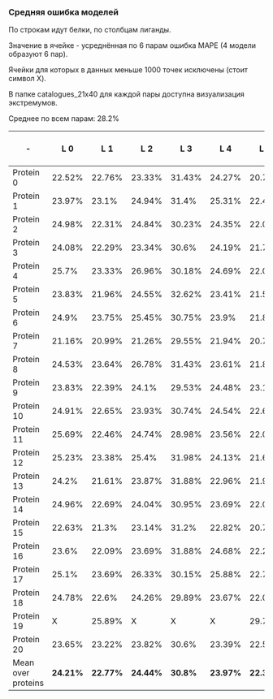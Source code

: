 ### Средняя ошибка моделей

По строкам идут белки, по столбцам лиганды.

Значение в ячейке - усреднённая по 6 парам ошибка MAPE (4 модели образуют 6 пар).

Ячейки для которых в данных меньше 1000 точек исключены (стоит символ X).

В папке catalogues_21x40 для каждой пары доступна визуализация экстремумов.

Среднее по всем парам: 28.2%

| - | L 0 | L 1 | L 2 | L 3 | L 4 | L 5 | L 6 | L 7 | L 8 | L 9 | L 10 | L 11 | L 12 | L 13 | L 14 | L 15 | L 16 | L 17 | L 18 | L 19 | L 20 | L 21 | L 22 | L 23 | L 24 | L 25 | L 26 | L 27 | L 28 | L 29 | L 30 | L 31 | L 32 | L 33 | L 34 | L 35 | L 36 | L 37 | L 38 | L 39 | Mean over ligands
| --- | --- | --- | --- | --- | --- | --- | --- | --- | --- | --- | --- | --- | --- | --- | --- | --- | --- | --- | --- | --- | --- | --- | --- | --- | --- | --- | --- | --- | --- | --- | --- | --- | --- | --- | --- | --- | --- | --- | --- | --- | --- |
| Protein 0 | 22.52% | 22.76% | 23.33% | 31.43% | 24.27% | 20.79% | 26.59% | 33.4% | 23.81% | 23.74% | 31.75% | 31.16% | 31.39% | 31.99% | 23.99% | 30.63% | X  | 31.36% | X  | 29.79% | 27.24% | 24.21% | 29.62% | 31.44% | 24.31% | 23.58% | 23.04% | 30.79% | 29.41% | 30.33% | 32.56% | 31.61% | X  | 27.41% | 24.17% | 30.26% | 30.49% | 31.28% | X  | X  | **27.9%** |
| Protein 1 | 23.97% | 23.1% | 24.94% | 31.4% | 25.31% | 22.49% | 28.22% | 32.45% | 27.75% | 23.97% | 32.82% | 31.02% | 30.88% | 32.45% | 25.36% | 29.95% | X  | 30.58% | X  | 32.03% | 30.06% | 23.66% | 30.31% | 31.96% | 23.7% | 23.37% | 25.96% | 30.5% | 30.13% | 31.87% | 32.44% | 30.78% | X  | 28.26% | 27.92% | 29.39% | 30.62% | X  | X  | X  | **28.52%** |
| Protein 2 | 24.98% | 22.31% | 24.84% | 30.23% | 24.35% | 22.05% | 28.43% | 31.91% | 26.43% | 24.82% | 30.71% | 31.13% | 29.74% | 31.05% | 23.6% | 31.08% | X  | 31.86% | X  | 31.67% | 29.12% | 25.85% | 31.0% | 32.12% | 24.55% | 23.7% | 24.9% | 30.57% | 30.24% | 31.95% | 32.16% | 31.35% | X  | 32.28% | 27.95% | 31.93% | 31.22% | X  | X  | X  | **28.59%** |
| Protein 3 | 24.08% | 22.29% | 23.34% | 30.6% | 24.19% | 21.71% | 27.95% | 29.86% | 25.24% | 23.55% | 31.36% | 31.26% | 31.34% | 30.82% | 24.53% | 27.96% | X  | 31.79% | X  | 30.32% | 26.92% | 24.53% | 30.98% | 29.95% | 24.42% | 23.54% | 24.54% | 31.54% | 29.47% | 30.44% | 31.8% | 31.96% | X  | 28.32% | 27.69% | 31.23% | 30.24% | X  | X  | X  | **27.93%** |
| Protein 4 | 25.7% | 23.33% | 26.96% | 30.18% | 24.69% | 22.09% | 30.72% | 30.48% | 29.17% | 27.86% | 30.05% | 29.7% | X  | X  | 27.34% | 30.74% | X  | X  | X  | X  | 30.82% | 25.35% | X  | X  | 26.79% | 26.93% | 27.58% | 30.46% | 29.56% | 31.98% | X  | 31.35% | X  | 32.38% | 29.8% | 32.56% | X  | X  | X  | X  | **28.64%** |
| Protein 5 | 23.83% | 21.96% | 24.55% | 32.62% | 23.41% | 21.59% | 28.05% | 32.45% | 28.34% | 26.62% | 31.92% | 31.7% | X  | 31.34% | 23.82% | 28.8% | X  | 31.87% | X  | 31.09% | 29.45% | 23.43% | 30.01% | 31.37% | 24.33% | 24.23% | 24.5% | 31.13% | 30.33% | 31.07% | 31.15% | 31.84% | X  | 31.94% | 26.48% | 30.97% | 31.7% | X  | X  | X  | **28.42%** |
| Protein 6 | 24.9% | 23.75% | 25.45% | 30.75% | 23.9% | 21.88% | 29.4% | 29.85% | 26.0% | 26.14% | 30.57% | 30.95% | 31.29% | 31.05% | 23.95% | 25.58% | X  | 30.91% | X  | 31.02% | 27.29% | 23.75% | 30.89% | 30.4% | 24.75% | 24.22% | 23.57% | 32.09% | 31.61% | 32.29% | 31.44% | 32.33% | X  | 30.25% | 26.87% | 30.84% | 31.04% | 31.73% | X  | X  | **28.36%** |
| Protein 7 | 21.16% | 20.99% | 21.26% | 29.55% | 21.94% | 20.79% | 26.05% | 32.15% | 22.7% | 21.94% | 30.64% | 30.94% | 29.79% | 31.69% | 21.8% | 28.54% | X  | 31.64% | X  | 31.57% | 25.06% | 20.49% | 27.05% | 32.38% | 21.75% | 20.78% | 21.56% | 27.68% | 24.72% | 27.74% | 31.86% | 30.7% | X  | 26.23% | 22.7% | 27.87% | 29.35% | 32.18% | X  | X  | **26.44%** |
| Protein 8 | 24.53% | 23.64% | 26.78% | 31.43% | 23.61% | 21.84% | 29.32% | 32.05% | 29.34% | 25.84% | 31.1% | 31.75% | X  | 28.3% | 26.47% | 29.72% | X  | 32.0% | X  | X  | 28.72% | 25.5% | 29.8% | 28.04% | 25.88% | 23.85% | 24.35% | 30.13% | 30.35% | 32.17% | 31.24% | 31.32% | X  | 31.15% | 27.73% | 30.15% | 29.98% | X  | X  | X  | **28.38%** |
| Protein 9 | 23.83% | 22.39% | 24.1% | 29.53% | 24.48% | 23.19% | 29.54% | 30.88% | 24.52% | 25.45% | 31.44% | 31.06% | 30.06% | 30.76% | 24.63% | 29.32% | X  | 30.08% | X  | 31.17% | 29.31% | 23.88% | 29.54% | 32.31% | 25.05% | 24.59% | 23.76% | 30.9% | 30.62% | 31.38% | 32.84% | 31.25% | X  | 30.14% | 25.18% | 29.34% | 30.75% | 32.18% | X  | X  | **28.27%** |
| Protein 10 | 24.91% | 22.65% | 23.93% | 30.74% | 24.54% | 22.67% | 28.02% | 32.66% | 24.02% | 23.87% | 31.54% | 28.57% | 31.36% | 33.39% | 23.69% | 29.85% | X  | 29.86% | X  | 31.58% | 27.47% | 23.0% | 28.27% | 32.68% | 22.6% | 23.98% | 23.14% | 29.45% | 30.28% | 30.39% | 32.73% | 31.81% | X  | 28.8% | 23.89% | 26.92% | 30.81% | 31.16% | X  | X  | **27.86%** |
| Protein 11 | 25.69% | 22.46% | 24.74% | 28.98% | 23.56% | 22.01% | 25.88% | 31.56% | 25.25% | 26.48% | 32.73% | 30.35% | 31.46% | 30.2% | 24.76% | 31.46% | X  | 30.03% | X  | 30.24% | 28.85% | 23.66% | 30.86% | 32.35% | 23.63% | 23.95% | 24.08% | 31.86% | 30.73% | 30.76% | 32.44% | 32.74% | X  | 29.63% | 26.28% | 28.86% | 30.89% | 31.13% | X  | X  | **28.3%** |
| Protein 12 | 25.23% | 23.38% | 25.4% | 31.98% | 24.13% | 21.65% | 32.25% | 30.86% | 27.33% | 26.53% | 31.61% | 30.94% | X  | 30.72% | 24.72% | 31.84% | X  | 31.56% | X  | 30.45% | 29.3% | 25.13% | 29.9% | X  | 24.58% | 25.25% | 24.36% | 31.03% | 31.48% | 29.68% | 32.75% | 31.66% | X  | 32.26% | 25.75% | 30.35% | 30.46% | X  | X  | X  | **28.58%** |
| Protein 13 | 24.2% | 21.61% | 23.87% | 31.88% | 22.96% | 21.9% | 28.9% | 31.67% | 25.93% | 25.27% | 31.68% | 30.8% | 32.5% | 32.84% | 23.77% | 30.42% | X  | 31.91% | X  | 30.6% | 29.26% | 23.91% | 32.03% | 30.31% | 24.75% | 23.62% | 23.08% | 31.38% | 29.6% | 31.11% | 31.37% | 32.41% | X  | 32.11% | 25.43% | 30.09% | 29.58% | 30.34% | X  | X  | **28.37%** |
| Protein 14 | 24.96% | 22.69% | 24.04% | 30.95% | 23.69% | 22.05% | 28.49% | 31.25% | 27.42% | 25.05% | 30.52% | 32.34% | 31.87% | 31.79% | 25.17% | 29.95% | X  | 31.08% | X  | 31.84% | 30.09% | 23.63% | 29.38% | 29.91% | 26.37% | 23.49% | 25.72% | 31.46% | 31.19% | 30.73% | 32.09% | 29.41% | X  | 29.96% | 26.43% | 28.43% | 31.87% | X  | X  | X  | **28.39%** |
| Protein 15 | 22.63% | 21.3% | 23.14% | 31.2% | 22.82% | 20.77% | 25.77% | 32.31% | 23.47% | 23.09% | 32.01% | 31.15% | 31.41% | 32.01% | 23.08% | 29.29% | X  | 31.45% | X  | 31.06% | 28.0% | 22.73% | 29.4% | 32.22% | 23.61% | 22.93% | 22.9% | 30.98% | 30.79% | 31.83% | 32.0% | 31.76% | X  | 28.54% | 25.63% | 29.61% | 30.41% | 32.36% | X  | X  | **27.82%** |
| Protein 16 | 23.6% | 22.09% | 23.69% | 31.88% | 24.68% | 22.22% | 27.78% | 31.76% | 24.07% | 24.08% | 31.36% | 31.47% | 32.73% | 31.41% | 24.6% | 30.02% | X  | 32.21% | X  | 29.89% | 30.24% | 24.26% | 32.71% | 30.45% | 24.85% | 23.84% | 24.46% | 31.02% | 30.55% | 32.05% | 31.34% | 32.03% | X  | 29.36% | 27.74% | 31.28% | 30.79% | X  | X  | X  | **28.43%** |
| Protein 17 | 25.1% | 23.69% | 26.33% | 30.15% | 25.88% | 22.76% | 30.74% | 30.99% | 29.82% | 29.34% | 30.9% | X  | X  | X  | 27.69% | 30.41% | X  | X  | X  | X  | 31.39% | 26.35% | 29.93% | X  | 28.1% | 28.91% | 26.37% | X  | 30.22% | 31.39% | 31.79% | 28.87% | X  | 32.49% | 31.17% | 31.21% | X  | X  | X  | X  | **28.92%** |
| Protein 18 | 24.78% | 22.6% | 24.26% | 29.89% | 23.67% | 22.04% | 29.07% | 31.75% | 27.29% | 26.97% | 31.04% | 31.14% | 29.55% | 31.55% | 24.96% | 29.57% | X  | 30.47% | X  | 30.66% | 28.45% | 23.94% | 28.69% | 29.5% | 23.39% | 24.02% | 24.63% | 31.03% | 30.17% | 30.49% | 33.04% | 31.66% | X  | 30.15% | 27.65% | 30.84% | 30.96% | X  | X  | X  | **28.23%** |
| Protein 19 | X  | 25.89% | X  | X  | X  | 29.77% | X  | X  | X  | X  | X  | X  | X  | X  | X  | X  | X  | X  | X  | X  | X  | X  | X  | X  | X  | X  | X  | X  | X  | X  | X  | X  | X  | X  | X  | X  | X  | X  | X  | X  | **27.83%** |
| Protein 20 | 23.65% | 23.22% | 23.82% | 30.6% | 23.39% | 22.5% | 26.5% | 31.63% | 24.83% | 24.51% | 31.86% | 30.33% | 31.11% | 32.13% | 24.4% | 29.87% | X  | 30.8% | X  | 30.6% | 28.34% | 24.31% | 30.07% | 31.96% | 23.71% | 23.32% | 23.44% | 30.75% | 28.34% | 29.96% | 32.98% | 31.87% | X  | 30.27% | 25.07% | 27.06% | 29.89% | 31.99% | X  | X  | **27.97%** |
| Mean over proteins | **24.21%** | **22.77%** | **24.44%** | **30.8%** | **23.97%** | **22.32%** | **28.38%** | **31.6%** | **26.14%** | **25.26%** | **31.38%** | **30.93%** | **31.1%** | **31.42%** | **24.62%** | **29.75%** | **X** | **31.19%** | **X** | **30.92%** | **28.77%** | **24.08%** | **30.02%** | **31.14%** | **24.56%** | **24.1%** | **24.3%** | **30.78%** | **29.99%** | **30.98%** | **32.11%** | **31.44%** | **X** | **30.1%** | **26.58%** | **29.96%** | **30.61%** | **31.6%** | **X** | **X** | - |
